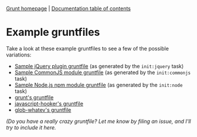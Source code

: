 [Grunt homepage](https://github.com/gruntjs/grunt) | [Documentation table of contents](toc.md)

# Example gruntfiles

Take a look at these example gruntfiles to see a few of the possible variations:

* [Sample jQuery plugin gruntfile](https://github.com/gruntjs/grunt-init-jquery-sample/blob/master/Gruntfile.js) (as generated by the `init:jquery` task)
* [Sample CommonJS module gruntfile](https://github.com/gruntjs/grunt-init-commonjs-sample/blob/master/Gruntfile.js) (as generated by the `init:commonjs` task)
* [Sample Node.js npm module gruntfile](https://github.com/gruntjs/grunt-init-node-sample/blob/master/Gruntfile.js) (as generated by the `init:node` task)
* [grunt's gruntfile](../grunt.js)
* [javascript-hooker's gruntfile](https://github.com/cowboy/javascript-hooker/blob/master/grunt.js)
* [glob-whatev's gruntfile](https://github.com/cowboy/node-glob-whatev/blob/master/grunt.js)

_(Do you have a really crazy gruntfile? Let me know by filing an issue, and I'll try to include it here._
